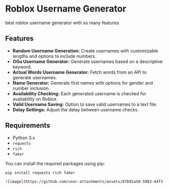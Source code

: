 # Roblox Username Generator

best roblox username generator with so many features

## Features

- **Random Username Generation:** Create usernames with customizable lengths and options to include numbers.
- **OGu Username Generator:** Generate usernames based on a descriptive keyword.
- **Actual Words Username Generator:** Fetch words from an API to generate usernames.
- **Name Generator:** Generate first names with options for gender and number inclusion.
- **Availability Checking:** Each generated username is checked for availability on Roblox.
- **Valid Username Saving:** Option to save valid usernames to a text file.
- **Delay Settings:** Adjust the delay between username checks.

## Requirements

- Python 3.x
- `requests`
- `rich`
- `faker`

You can install the required packages using pip:

```bash
pip install requests rich faker

![image](https://github.com/user-attachments/assets/87b92a50-5983-44f3-803b-f61f691c42fe)
